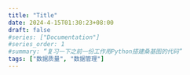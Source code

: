```yaml
---
title: "Title"
date: 2024-4-15T01:30:23+08:00
draft: false
#series: ["Documentation"]
#series_order: 1
#summary: “复习一下之前一份工作用Python搭建桑基图的代码”
tags: ["数据质量", "数据管理"]
---
```












